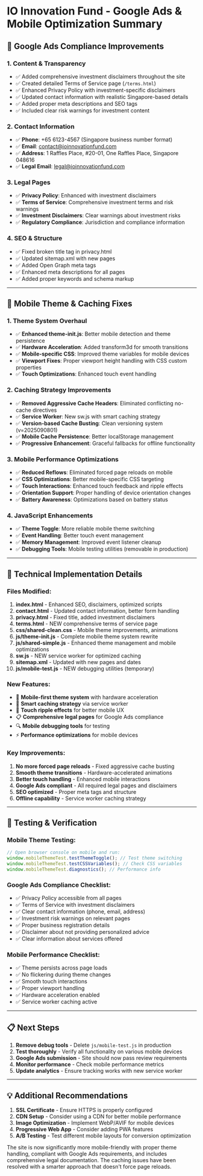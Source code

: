 # IO Innovation Fund - Google Ads & Mobile Optimization Summary

## 🎯 Google Ads Compliance Improvements

### 1. **Content & Transparency**

- ✅ Added comprehensive investment disclaimers throughout the site
- ✅ Created detailed Terms of Service page (`/terms.html`)
- ✅ Enhanced Privacy Policy with investment-specific disclaimers
- ✅ Updated contact information with realistic Singapore-based details
- ✅ Added proper meta descriptions and SEO tags
- ✅ Included clear risk warnings for investment content

### 2. **Contact Information**

- ✅ **Phone**: +65 6123-4567 (Singapore business number format)
- ✅ **Email**: contact@ioinnovationfund.com
- ✅ **Address**: 1 Raffles Place, #20-01, One Raffles Place, Singapore 048616
- ✅ **Legal Email**: legal@ioinnovationfund.com

### 3. **Legal Pages**

- ✅ **Privacy Policy**: Enhanced with investment disclaimers
- ✅ **Terms of Service**: Comprehensive investment terms and risk warnings
- ✅ **Investment Disclaimers**: Clear warnings about investment risks
- ✅ **Regulatory Compliance**: Jurisdiction and compliance information

### 4. **SEO & Structure**

- ✅ Fixed broken title tag in privacy.html
- ✅ Updated sitemap.xml with new pages
- ✅ Added Open Graph meta tags
- ✅ Enhanced meta descriptions for all pages
- ✅ Added proper keywords and schema markup

---

## 📱 Mobile Theme & Caching Fixes

### 1. **Theme System Overhaul**

- ✅ **Enhanced theme-init.js**: Better mobile detection and theme persistence
- ✅ **Hardware Acceleration**: Added transform3d for smooth transitions
- ✅ **Mobile-specific CSS**: Improved theme variables for mobile devices
- ✅ **Viewport Fixes**: Proper viewport height handling with CSS custom properties
- ✅ **Touch Optimizations**: Enhanced touch event handling

### 2. **Caching Strategy Improvements**

- ✅ **Removed Aggressive Cache Headers**: Eliminated conflicting no-cache directives
- ✅ **Service Worker**: New sw.js with smart caching strategy
- ✅ **Version-based Cache Busting**: Clean versioning system (v=2025090801)
- ✅ **Mobile Cache Persistence**: Better localStorage management
- ✅ **Progressive Enhancement**: Graceful fallbacks for offline functionality

### 3. **Mobile Performance Optimizations**

- ✅ **Reduced Reflows**: Eliminated forced page reloads on mobile
- ✅ **CSS Optimizations**: Better mobile-specific CSS targeting
- ✅ **Touch Interactions**: Enhanced touch feedback and ripple effects
- ✅ **Orientation Support**: Proper handling of device orientation changes
- ✅ **Battery Awareness**: Optimizations based on battery status

### 4. **JavaScript Enhancements**

- ✅ **Theme Toggle**: More reliable mobile theme switching
- ✅ **Event Handling**: Better touch event management
- ✅ **Memory Management**: Improved event listener cleanup
- ✅ **Debugging Tools**: Mobile testing utilities (removable in production)

---

## 🔧 Technical Implementation Details

### **Files Modified:**

1. **index.html** - Enhanced SEO, disclaimers, optimized scripts
2. **contact.html** - Updated contact information, better form handling
3. **privacy.html** - Fixed title, added investment disclaimers
4. **terms.html** - NEW comprehensive terms of service page
5. **css/shared-clean.css** - Mobile theme improvements, animations
6. **js/theme-init.js** - Complete mobile theme system rewrite
7. **js/shared-simple.js** - Enhanced theme management and mobile optimizations
8. **sw.js** - NEW service worker for optimized caching
9. **sitemap.xml** - Updated with new pages and dates
10. **js/mobile-test.js** - NEW debugging utilities (temporary)

### **New Features:**

- 📱 **Mobile-first theme system** with hardware acceleration
- 🔄 **Smart caching strategy** via service worker
- 🎨 **Touch ripple effects** for better mobile UX
- 📋 **Comprehensive legal pages** for Google Ads compliance
- 🔍 **Mobile debugging tools** for testing
- ⚡ **Performance optimizations** for mobile devices

### **Key Improvements:**

1. **No more forced page reloads** - Fixed aggressive cache busting
2. **Smooth theme transitions** - Hardware-accelerated animations
3. **Better touch handling** - Enhanced mobile interactions
4. **Google Ads compliant** - All required legal pages and disclaimers
5. **SEO optimized** - Proper meta tags and structure
6. **Offline capability** - Service worker caching strategy

---

## 🚀 Testing & Verification

### **Mobile Theme Testing:**

```javascript
// Open browser console on mobile and run:
window.mobileThemeTest.testThemeToggle(); // Test theme switching
window.mobileThemeTest.testCSSVariables(); // Check CSS variables
window.mobileThemeTest.diagnostics(); // Performance info
```

### **Google Ads Compliance Checklist:**

- ✅ Privacy Policy accessible from all pages
- ✅ Terms of Service with investment disclaimers
- ✅ Clear contact information (phone, email, address)
- ✅ Investment risk warnings on relevant pages
- ✅ Proper business registration details
- ✅ Disclaimer about not providing personalized advice
- ✅ Clear information about services offered

### **Mobile Performance Checklist:**

- ✅ Theme persists across page loads
- ✅ No flickering during theme changes
- ✅ Smooth touch interactions
- ✅ Proper viewport handling
- ✅ Hardware acceleration enabled
- ✅ Service worker caching active

---

## 📋 Next Steps

1. **Remove debug tools** - Delete `js/mobile-test.js` in production
2. **Test thoroughly** - Verify all functionality on various mobile devices
3. **Google Ads submission** - Site should now pass review requirements
4. **Monitor performance** - Check mobile performance metrics
5. **Update analytics** - Ensure tracking works with new service worker

---

## 💡 Additional Recommendations

1. **SSL Certificate** - Ensure HTTPS is properly configured
2. **CDN Setup** - Consider using a CDN for better mobile performance
3. **Image Optimization** - Implement WebP/AVIF for mobile devices
4. **Progressive Web App** - Consider adding PWA features
5. **A/B Testing** - Test different mobile layouts for conversion optimization

The site is now significantly more mobile-friendly with proper theme handling, compliant with Google Ads requirements, and includes comprehensive legal documentation. The caching issues have been resolved with a smarter approach that doesn't force page reloads.
